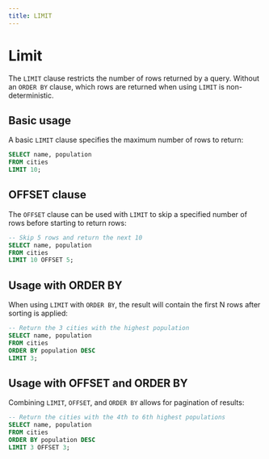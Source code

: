 ```yaml
---
title: LIMIT
---
```


# Limit

The `LIMIT` clause restricts the number of rows returned by a query. Without an
`ORDER BY` clause, which rows are returned when using `LIMIT` is non-deterministic.

## Basic usage

A basic `LIMIT` clause specifies the maximum number of rows to return:

```sql
SELECT name, population
FROM cities
LIMIT 10;
```

## OFFSET clause

The `OFFSET` clause can be used with `LIMIT` to skip a specified number of rows
before starting to return rows:

```sql
-- Skip 5 rows and return the next 10
SELECT name, population
FROM cities
LIMIT 10 OFFSET 5;
```

## Usage with ORDER BY

When using `LIMIT` with `ORDER BY`, the result will contain the first N rows
after sorting is applied:

```sql
-- Return the 3 cities with the highest population
SELECT name, population
FROM cities
ORDER BY population DESC
LIMIT 3;
```

## Usage with OFFSET and ORDER BY

Combining `LIMIT`, `OFFSET`, and `ORDER BY` allows for pagination of results:

```sql
-- Return the cities with the 4th to 6th highest populations
SELECT name, population
FROM cities
ORDER BY population DESC
LIMIT 3 OFFSET 3;
```
